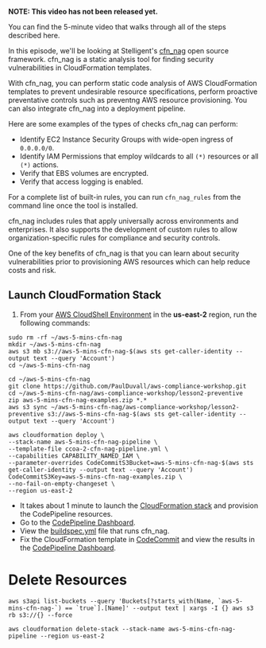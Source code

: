 **NOTE: This video has not been released yet.**

You can find the 5-minute video that walks through all of the steps described here. 

In this episode, we'll be looking at Stelligent's [cfn_nag](https://github.com/stelligent/cfn_nag) open source framework. cfn_nag is a static analysis tool for finding security vulnerabilities in CloudFormation templates.

With cfn_nag, you can perform static code analysis of AWS CloudFormation templates to prevent undesirable resource specifications, perform proactive preventative controls such as preventng AWS resource provisioning. You can also integrate cfn_nag into a deployment pipeline.

Here are some examples of the types of checks cfn_nag can perform:
* Identify EC2 Instance Security Groups with wide-open ingress of `0.0.0.0/0`.
* Identify IAM Permissions that employ wildcards to all `(*)` resources or all `(*)` actions.
* Verify that EBS volumes are encrypted.
* Verify that access logging is enabled.

For a complete list of built-in rules, you can run `cfn_nag_rules` from the command line once the tool is installed. 

cfn_nag includes rules that apply universally across environments and enterprises. It also supports the development of custom rules to allow organization-specific rules for compliance and security controls.

One of the key benefits of cfn_nag is that you can learn about security vulnerabilities prior to provisioning AWS resources which can help reduce costs and risk.

## Launch CloudFormation Stack

1. From your [AWS CloudShell Environment](https://us-east-2.console.aws.amazon.com/cloudshell/home?region=us-east-2#) in the **us-east-2** region, run the following commands: 

```
sudo rm -rf ~/aws-5-mins-cfn-nag
mkdir ~/aws-5-mins-cfn-nag
aws s3 mb s3://aws-5-mins-cfn-nag-$(aws sts get-caller-identity --output text --query 'Account')
cd ~/aws-5-mins-cfn-nag

cd ~/aws-5-mins-cfn-nag
git clone https://github.com/PaulDuvall/aws-compliance-workshop.git
cd ~/aws-5-mins-cfn-nag/aws-compliance-workshop/lesson2-preventive
zip aws-5-mins-cfn-nag-examples.zip *.*
aws s3 sync ~/aws-5-mins-cfn-nag/aws-compliance-workshop/lesson2-preventive s3://aws-5-mins-cfn-nag-$(aws sts get-caller-identity --output text --query 'Account')

aws cloudformation deploy \
--stack-name aws-5-mins-cfn-nag-pipeline \
--template-file ccoa-2-cfn-nag-pipeline.yml \
--capabilities CAPABILITY_NAMED_IAM \
--parameter-overrides CodeCommitS3Bucket=aws-5-mins-cfn-nag-$(aws sts get-caller-identity --output text --query 'Account') CodeCommitS3Key=aws-5-mins-cfn-nag-examples.zip \
--no-fail-on-empty-changeset \
--region us-east-2
```

* It takes about 1 minute to launch the [CloudFormation stack](https://us-east-2.console.aws.amazon.com/cloudformation/home?region=us-east-2#/stacks) and provision the CodePipeline resources.
* Go to the [CodePipeline Dashboard](https://us-east-2.console.aws.amazon.com/codepipeline/).
* View the [buildspec.yml](https://github.com/PaulDuvall/aws-compliance-workshop/blob/master/lesson2-preventive/buildspec.yml) file that runs cfn_nag.
* Fix the CloudFormation template in [CodeCommit](https://us-east-2.console.aws.amazon.com/codesuite/codecommit/repositories?region=us-east-2) and view the results in the [CodePipeline Dashboard](https://us-east-2.console.aws.amazon.com/codepipeline/).

# Delete Resources

```
aws s3api list-buckets --query 'Buckets[?starts_with(Name, `aws-5-mins-cfn-nag-`) == `true`].[Name]' --output text | xargs -I {} aws s3 rb s3://{} --force

aws cloudformation delete-stack --stack-name aws-5-mins-cfn-nag-pipeline --region us-east-2
```